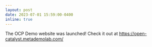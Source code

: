 ```yaml
---
layout: post
date: 2023-07-01 15:59:00-0400
inline: true
---
```


The OCP Demo website was launched! Check it out at https://open-catalyst.metademolab.com/
